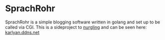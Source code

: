 # SprachRohr

SprachRohr is a simple blogging software written in golang and set up to be called via CGI. This is a sideproject to [nurgling](https://github.com/karlyan17/nurgling) and can be seen here: [karlyan.ddns.net](https://karlyan.ddns.net)
